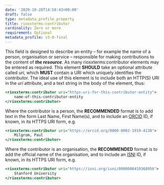 ```yaml
---
date: '2020-10-28T14:58:43+00:00'
draft: false
type: metadata_profile_property
title: rioxxterms:contributor
cardinality: Zero or more
requirement: Optional
metadata_profile: v3-0-final
---
```

This field is designed to describe an entity – for example the name of a person, organisation or service – responsible for making contributions to the content of ***the resource***. As many rioxxterms:contributor elements may be entered as required. This element **SHOULD** take an optional attribute called *uri*, which **MUST** contain a URI which uniquely identifies the contributor. The ideal use of this element is to include both an HTTP(S) URI in the *uri* attribute, and a text string in the body of the element, thus:

```xml
<rioxxterms:contributor uri="https-uri-for-this-contributor-entity">
    name-of-this-contributor-entity
</rioxxterms:contributor>
```


Where the contributor is a person, the **RECOMMENDED** format is to add text in the form Last Name, First Name(s), and to include an [ORCID](http://orcid.org) ID, if known, in its HTTPS URI form, e.g.

```xml
<rioxxterms:contributor uri="https://orcid.org/0000-0002-1919-4138">
    Milgrom, Paul
</rioxxterms:contributor>
```

Where the contributor is an organisation, the **RECOMMENDED** format is to add the official name of the organisation, and to include an [ISNI](http://isni.org) ID, if known, in its HTTPS URI form, e.g.

```xml
<rioxxterms:contributor uri="https://isni.org/isni/0000000419368956">
    Stanford University
</rioxxterms:contributor>
```


